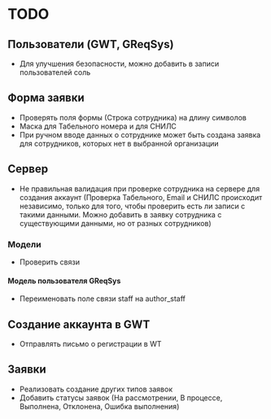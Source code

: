 # TODO

## Пользователи (GWT, GReqSys)

- Для улучшения безопасности, можно добавить в записи пользователей соль

## Форма заявки

- Проверять поля формы (Строка сотрудника) на длину символов
- Маска для Табельного номера и для СНИЛС
- При ручном вводе данных о сотруднике может быть создана заявка для сотрудников, которых нет в выбранной организации

## Сервер

- Не правильная валидация при проверке сотрудника на сервере для создания аккаунт (Проверка Табельного, Email и СНИЛС происходит независимо, только для того, чтобы проверить есть ли записи с такими данными. Можно добавить в заявку сотрудника с существующими данными, но от разных сотрудников)

### Модели

- Проверить связи

#### Модель пользователя GReqSys

- Переименовать поле связи staff на author_staff

## Создание аккаунта в GWT

- Отправлять письмо о регистрации в WT

## Заявки

- Реализовать создание других типов заявок
- Добавить статусы заявок (На рассмотрении, В процессе, Выполнена, Отклонена, Ошибка выполнения)
